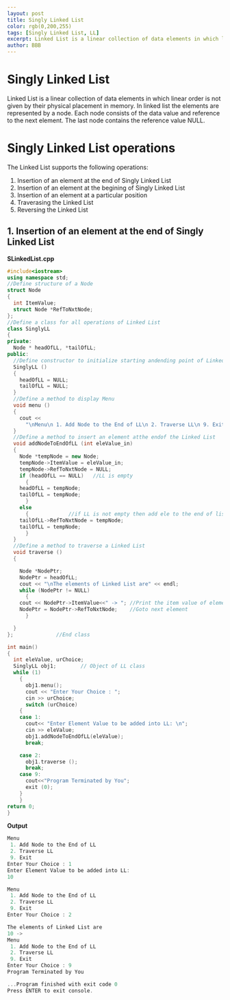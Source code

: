 ```yaml
---
layout: post
title: Singly Linked List
color: rgb(0,200,255) 
tags: [Singly Linked List, LL]
excerpt: Linked List is a linear collection of data elements in which linear order is not given by their physical placement in memory.
author: BBB
---
```


# Singly Linked List

Linked List is a linear collection of data elements in which linear order is not given by their physical placement in memory. In linked list the elements are represented by a node. Each node consists of the data value and reference to the next element. The last node contains the reference value NULL.

# Singly Linked List operations

The Linked List supports the following operations:

1. Insertion of an element at the end of Singly Linked List
2. Insertion of an element at the begining of Singly Linked List
3. Insertion of an element at a particular position
4. Traverasing the Linked List
5. Reversing the Linked List


## 1. Insertion of an element at the end of Singly Linked List

**SLinkedList.cpp**
```cpp
#include<iostream>
using namespace std;
//Define structure of a Node
struct Node
{
  int ItemValue;
  struct Node *RefToNxtNode;
};
//Define a class for all operations of Linked List
class SinglyLL
{
private:
  Node * headOfLL, *tailOfLL;
public:
  //Define constructor to initialize starting andending point of Linked List
  SinglyLL ()
  {
    headOfLL = NULL;
    tailOfLL = NULL;
  }
  //Define a method to display Menu
  void menu ()
  {
    cout <<
      "\nMenu\n 1. Add Node to the End of LL\n 2. Traverse LL\n 9. Exit\n";
  }
  //Define a method to insert an element atthe endof the Linked List 
  void addNodeToEndOfLL (int eleValue_in)
  {
    Node *tempNode = new Node;
    tempNode->ItemValue = eleValue_in;
    tempNode->RefToNxtNode = NULL;
    if (headOfLL == NULL)	//LL is empty
      {
	headOfLL = tempNode;
	tailOfLL = tempNode;
      }
    else
      {				//if LL is not empty then add ele to the end of list
	tailOfLL->RefToNxtNode = tempNode;
	tailOfLL = tempNode;
      }
  }
  //Define a method to traverse a Linked List
  void traverse ()
  {

    Node *NodePtr;
    NodePtr = headOfLL;
    cout << "\nThe elements of Linked List are" << endl;
    while (NodePtr != NULL)
      {
	cout << NodePtr->ItemValue<<" -> ";	//Print the item value of element
	NodePtr = NodePtr->RefToNxtNode;	//Goto next element
      }

  }
};				//End class

int main()
{
  int eleValue, urChoice;
  SinglyLL obj1;		// Object of LL class
  while (1)
    {
      obj1.menu();
      cout << "Enter Your Choice : ";
      cin >> urChoice;
      switch (urChoice)
	{
	case 1:
	  cout<< "Enter Element Value to be added into LL: \n";
	  cin >> eleValue;
	  obj1.addNodeToEndOfLL(eleValue);
	  break;

	case 2:
      obj1.traverse ();
	  break;
	case 9:
	  cout<<"Program Terminated by You";
	  exit (0);
	}
    }
return 0;
}
```
**Output**
```cpp
Menu
 1. Add Node to the End of LL
 2. Traverse LL
 9. Exit
Enter Your Choice : 1
Enter Element Value to be added into LL: 
10

Menu
 1. Add Node to the End of LL
 2. Traverse LL
 9. Exit
Enter Your Choice : 2

The elements of Linked List are
10 -> 
Menu
 1. Add Node to the End of LL
 2. Traverse LL
 9. Exit
Enter Your Choice : 9
Program Terminated by You

...Program finished with exit code 0                                                                     
Press ENTER to exit console. 
```